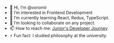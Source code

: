 - 👋 Hi, I’m @voromir
- 👀 I’m interested in Frontend Development
- 🌱 I’m currently learning React, Redux, TypeScript.
- 💞️ I’m looking to collaborate on any project.
- 📫 How to reach me: [Junior's Developer Journey](https://voromir.github.io/)
- ⚡ Fun fact: I studied philosophy at the university.
